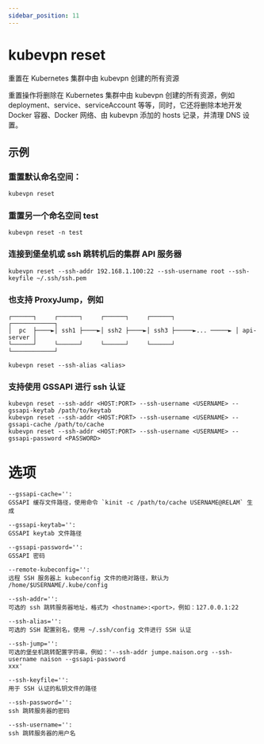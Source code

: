 ```yaml
---
sidebar_position: 11
---
```


# kubevpn reset

重置在 Kubernetes 集群中由 kubevpn 创建的所有资源

重置操作将删除在 Kubernetes 集群中由 kubevpn 创建的所有资源，例如 deployment、service、serviceAccount 等等，同时，它还将删除本地开发
Docker 容器、Docker 网络、由 kubevpn 添加的 hosts 记录，并清理 DNS 设置。

## 示例

### 重置默认命名空间：

```bash
kubevpn reset
```

### 重置另一个命名空间 test

```shell
kubevpn reset -n test
```

### 连接到堡垒机或 ssh 跳转机后的集群 API 服务器

```shell
kubevpn reset --ssh-addr 192.168.1.100:22 --ssh-username root --ssh-keyfile ~/.ssh/ssh.pem
```

### 也支持 ProxyJump，例如

```text
┌──────┐     ┌──────┐     ┌──────┐     ┌──────┐                 ┌────────────┐
│  pc  ├────►│ ssh1 ├────►│ ssh2 ├────►│ ssh3 ├─────►... ─────► │ api-server │
└──────┘     └──────┘     └──────┘     └──────┘                 └────────────┘
```

```shell
kubevpn reset --ssh-alias <alias>
```

### 支持使用 GSSAPI 进行 ssh 认证

```shell
kubevpn reset --ssh-addr <HOST:PORT> --ssh-username <USERNAME> --gssapi-keytab /path/to/keytab
kubevpn reset --ssh-addr <HOST:PORT> --ssh-username <USERNAME> --gssapi-cache /path/to/cache
kubevpn reset --ssh-addr <HOST:PORT> --ssh-username <USERNAME> --gssapi-password <PASSWORD>
```

# 选项

```text
--gssapi-cache='':
GSSAPI 缓存文件路径，使用命令 `kinit -c /path/to/cache USERNAME@RELAM` 生成

--gssapi-keytab='':
GSSAPI keytab 文件路径

--gssapi-password='':
GSSAPI 密码

--remote-kubeconfig='':
远程 SSH 服务器上 kubeconfig 文件的绝对路径，默认为 /home/$USERNAME/.kube/config

--ssh-addr='':
可选的 ssh 跳转服务器地址，格式为 <hostname>:<port>，例如：127.0.0.1:22

--ssh-alias='':
可选的 SSH 配置别名，使用 ~/.ssh/config 文件进行 SSH 认证

--ssh-jump='':
可选的堡垒机跳转配置字符串，例如：'--ssh-addr jumpe.naison.org --ssh-username naison --gssapi-password
xxx'

--ssh-keyfile='':
用于 SSH 认证的私钥文件的路径

--ssh-password='':
ssh 跳转服务器的密码

--ssh-username='':
ssh 跳转服务器的用户名
```